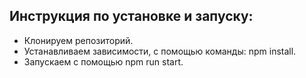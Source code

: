 ## Инструкция по установке и запуску:
- Клонируем репозиторий.
- Устанавливаем зависимости, с помощью команды: npm install.
- Запускаем с помощью npm run start.